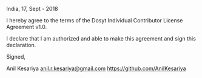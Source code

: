 India, 17, Sept - 2018

I hereby agree to the terms of the Dosyt Individual Contributor License
Agreement v1.0.

I declare that I am authorized and able to make this agreement and sign this
declaration.

Signed,

Anil Kesariya anil.r.kesariya@gmail.com https://github.com/AnilKesariya

